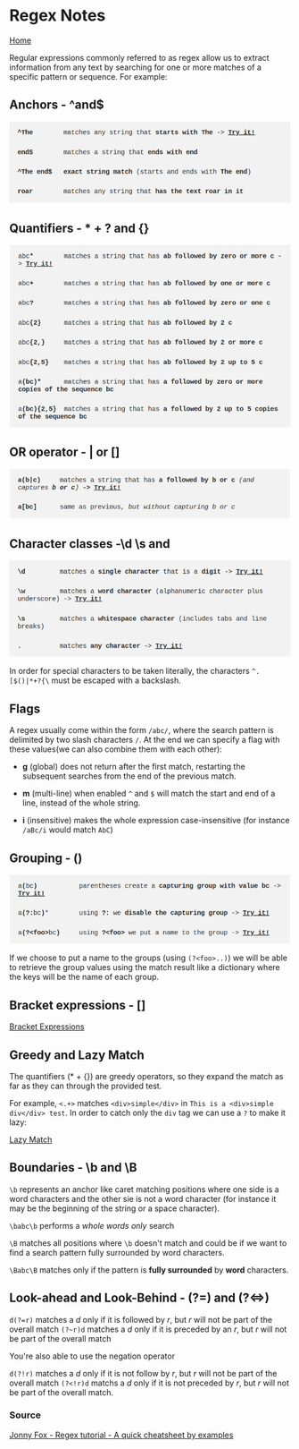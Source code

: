 # Regex Notes 
[Home](../README.md)

Regular expressions commonly referred to as regex allow us to extract information from any text by searching for one or more matches of a specific pattern or sequence. For example:


## Anchors - ^and$
![anchors](../img/anchors.png)

## Quantifiers - * + ? and {}
![quantifier](../img/quantifiers.png)

## OR operator - | or []
![OR Operator](../img/OR_operator.png)

## Character classes -\d \s and
![Character Classes](../img/Character_classes.png)

In order for special characters to be taken literally, the characters `^.[$()|*+?{\` must be escaped with a backslash.

## Flags
A regex usually come within the form `/abc/`, where the search pattern is delimited by two slash characters `/`. At the end we can specify a flag with these values(we can also combine them with each other):

- **g** (global) does not return after the first match, restarting the subsequent searches from the end of the previous match.

- **m** (multi-line) when enabled `^` and `$` will match the start and end of a line, instead of the whole string.

- **i** (insensitive) makes the whole expression case-insensitive (for instance `/aBc/i` would match `AbC`)

## Grouping - ()

![Groups](../img/grouping.png)

If we choose to put a name to the groups (using `(?<foo>..)`) we will be able to retrieve the group values using the match result like a dictionary where the keys will be the name of each group. 

## Bracket expressions - []

[Bracket Expressions](../img/bracket_expressions)

## Greedy and Lazy Match

The quantifiers (* + {}) are greedy operators, so they expand the match as far as they can through the provided test.

For example, `<.+>` matches `<div>simple</div>` in `This is a <div>simple div</div> test`. In order to catch only the `div` tag we can use a `?` to make it lazy: 

[Lazy Match](../img/lazy.png)

## Boundaries - \b and \B

`\b` represents an anchor like caret matching positions where one side is a word characters and the other sie is not a word character (for instance it may be the beginning of the string or a space character).

`\babc\b` performs a *whole words only* search

`\B` matches all positions where `\b` doesn't match and could be if we want to find a search pattern fully surrounded by word characters.

`\Babc\B` matches only if the pattern is **fully surrounded** by **word** characters.

## Look-ahead and Look-Behind - (?=) and (?<=>)

`d(?=r)` matches a *d* only if it is followed by *r*, but *r* will not be part of the overall match
`(?~r)d` matches a *d* only if it is preceded by an *r*, but *r* will not be part of the overall match

You're also able to use the negation operator

`d(?!r)` matches a *d* only if it is not follow by *r*, but *r* will not be part of the overall match
`(?<!r)d` matchs a *d* only if it is not preceded by *r*, but *r* will not be part of the overall match. 


### Source 
[Jonny Fox - Regex tutorial - A quick cheatsheet by examples](https://medium.com/factory-mind/regex-tutorial-a-simple-cheatsheet-by-examples-649dc1c3f285)
